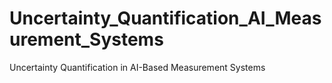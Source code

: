# Uncertainty_Quantification_AI_Measurement_Systems
Uncertainty Quantification in AI-Based Measurement Systems
